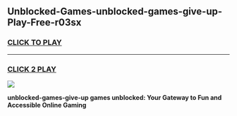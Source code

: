 
## Unblocked-Games-unblocked-games-give-up-Play-Free-r03sx
<h3>
<a href="https://premium76.site?title=unblocked-games-give-up&ref=10A">CLICK TO PLAY</a></h3>
<hr>

<h3>
<a href="https://premium76.site?title=unblocked-games-give-up&ref=10A">CLICK 2 PLAY</a>
  
</h3>

<a href="https://premium76.site?title=unblocked-games-give-up&ref=10A"><img src="https://clearcache.store/games.png"></a>


**unblocked-games-give-up games unblocked: Your Gateway to Fun and Accessible Online Gaming**
